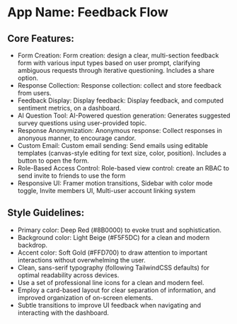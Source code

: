 # **App Name**: Feedback Flow

## Core Features:

- Form Creation: Form creation: design a clear, multi-section feedback form with various input types based on user prompt, clarifying ambiguous requests through iterative questioning. Includes a share option.
- Response Collection: Response collection: collect and store feedback from users.
- Feedback Display: Display feedback: Display feedback, and computed sentiment metrics, on a dashboard.
- AI Question Tool: AI-Powered question generation: Generates suggested survey questions using user-provided topic.
- Response Anonymization: Anonymous response: Collect responses in anonyous manner, to encourage candor.
- Custom Email: Custom email sending: Send emails using editable templates (canvas-style editing for text size, color, position). Includes a button to open the form.
- Role-Based Access Control: Role-based view control: create an RBAC to send invite to friends to use the form
- Responsive UI: Framer motion transitions, Sidebar with color mode toggle, Invite members UI, Multi-user account linking system

## Style Guidelines:

- Primary color: Deep Red (#8B0000) to evoke trust and sophistication.
- Background color: Light Beige (#F5F5DC) for a clean and modern backdrop.
- Accent color: Soft Gold (#FFD700) to draw attention to important interactions without overwhelming the user.
- Clean, sans-serif typography (following TailwindCSS defaults) for optimal readability across devices.
- Use a set of professional line icons for a clean and modern feel.
- Employ a card-based layout for clear separation of information, and improved organization of on-screen elements.
- Subtle transitions to improve UI feedback when navigating and interacting with the dashboard.